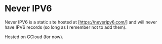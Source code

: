 # Never IPV6

Never IPV6 is a static site hosted at [https://neveripv6.com/] and will never have IPV6 records (so long as I remember not to add them).

Hosted on GCloud (for now).